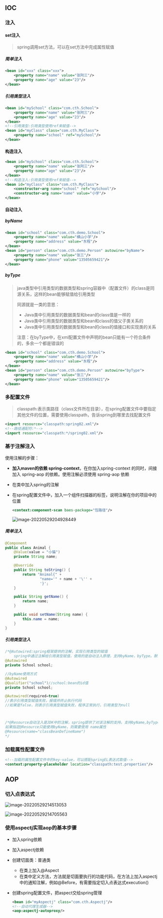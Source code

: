 ## IOC

### 注入

#### set注入

> spring调用set方法，可以在set方法中完成属性赋值

##### 简单注入

```xml
<bean id="xxx" class="xxx">
    <property name="name" value="张阿三"/>
    <property name="age" value="23"/>
</bean>
```

##### 引用类型注入

```xml
<bean id="mySchool" class="com.cth.School">
    <property name="name" value="张阿三"/>
    <property name="age" value="23"/>
</bean>
<!--引用类型:引用类型使用ref来赋值-->
<bean id="myClass" class="com.cth.MyClass">
    <property name="school" ref="mySchool"/>
</bean>
```

#### 构造注入

```xml
<bean id="mySchool" class="com.cth.School">
    <property name="name" value="张阿三"/>
    <property name="age" value="23"/>
</bean>
<!--构造注入:引用类型使用ref来赋值-->
<bean id="myClass" class="com.cth.MyClass">
    <constructor-arg name="school" ref="mySchool"/>
    <constructor-arg name="name" value="小学"/>
</bean>
```

#### 自动注入

##### byName

```xml
<bean id="school" class="com.cth.demo.School">
    <property name="name" value="横山小学"/>
    <property name="address" value="东程"/>
</bean>
<bean id="person" class="com.cth.demo.Person" autowire="byName">
    <property name="name" value="张三"/>
    <property name="phone" value="13505659421"/>
</bean>
```

##### byType

> java类型中引用类型的数据类型和spring容器中（配置文件）<bean>的class是同源关系，这样的bean能够赋值给引用类型
>
> 同源就是一类的意思：
>
> - Java类中引用类型的数据类型和bean的class值是一样的
> - Java类中引用类型的数据类型和bean和class的值父子类关系的
> - Java类中引用类型的数据类型和bean的class的值接口和实现类的关系
>
> 注意：在byType中，在xml配置文件中声明的bean只能有一个符合条件的，多余一个都是错误的

```xml
<bean id="school" class="com.cth.demo.School">
    <property name="name" value="横山小学"/>
    <property name="address" value="东程"/>
</bean>
<bean id="person" class="com.cth.demo.Person" autowire="byType">
    <property name="name" value="张三"/>
    <property name="phone" value="13505659421"/>
</bean>
```

### 多配置文件

> classpath:表示类路径（class文件所在目录），在spring配置文件中要指定其他文件的位置，需要使用classpath，告诉spring到哪里去找配置文件

```xml
<inport resource="classpath:spring02.xml"/>
<!--路径通配符:*-->
<inport resource="classpath:*/spring02.xml"/>
```

### 基于注解注入

使用注解的步骤：

- **加入maven的依赖 spring-context**，在你加入spring-context 的同时，间接加入 spring-aop 的依赖。使用注解必须使用 spring-aop 依赖

- 在类中加入spring的注解

- 在spring配置文件中，加入一个组件扫描器的标签，说明注解在你的项目中的位置

  ```xml
  <context:component-scan baes-package="包路径"/>
  ```

  ![image-20220529204928449](Spring.assets/image-20220529204928449.png)

##### 简单注入

```java
@Component
public class Animal {
    @Value(value = "小猫")
    private String name;

    @Override
    public String toString() {
        return "Animal{" +
                "name='" + name + '\'' +
                '}';
    }

    public String getName() {
        return name;
    }

    public void setName(String name) {
        this.name = name;
    }
}

```

##### 引用类型注入

```java
/*@Autowired:spring框架提供的注解，实现引用类型的赋值
    spring中通过注解给引用类型赋值，使用的是自动注入原理，支持byName，byType。默认使用byType自动注入*/
@Autowired
private School school;

//byName使用方式
@Autowired
@Qualifier("school")//school:bean的id值
private School school;

@Autowired(required=true)
//表示引用类型赋值失败，报错并终止执行代码
//如果是false，则表示引用类型赋值失败，程序正常执行，引用类型为null



/*@Resource自动注入是JDK中的注解，spring提供了对该注解的支持。支持byName,byType。默认是byName，如果byName赋值失败，则自动切换为byType。
如果指定@Resource只能使用byName，则需要使用 name属性
@Resource(name="classBeanDefineName")
*/

```



### 加载属性配置文件

```xml
<!--加载的属性配置文件中的key-value，可以搭配springEL表达式取值-->
<context:property-placeholder location="classpath:test.properties"/>
```

## AOP

### 切入点表达式

![image-20220529214513053](Spring.assets/image-20220529214513053.png)

![image-20220529214705563](Spring.assets/image-20220529214705563.png)

### 使用aspectj实现aop的基本步骤

- 加入spring依赖

- 加入aspectj依赖

- 创建切面类：普通类

  - 在类上加入@Aspect
  - 在类中定义方法，方法就是切面要执行的功能代码，在方法上加入aspectj中的通知注解，例如@Before，有需要指定切入点表达式execution()

- 创建spring配置文件，把aspect交给spring管理

  ```xml
  <bean id="myAspectj" class="com.cth.Aspectj"/>
  <!--自动代理生成器-->
  <aop:aspectj-autoproxy/>
  ```

  